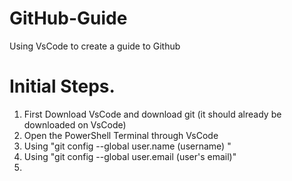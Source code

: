 # GitHub-Guide
Using VsCode to create a guide to Github

# Initial Steps.

1. First Download VsCode and download git (it should already be downloaded on VsCode)
2. Open the PowerShell Terminal through VsCode
3. Using "git config --global user.name (username) "
4. Using "git config --global user.email (user's email)"
5. 